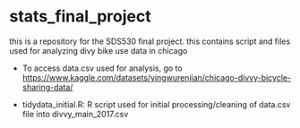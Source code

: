 # stats_final_project
this is a repository for the SDS530 final project. this contains script and files used for analyzing divy bike use data in chicago


- To access data.csv used for analysis, go to https://www.kaggle.com/datasets/yingwurenjian/chicago-divvy-bicycle-sharing-data/

- tidydata_initial.R: R script used for initial processing/cleaning of data.csv file into divvy_main_2017.csv
